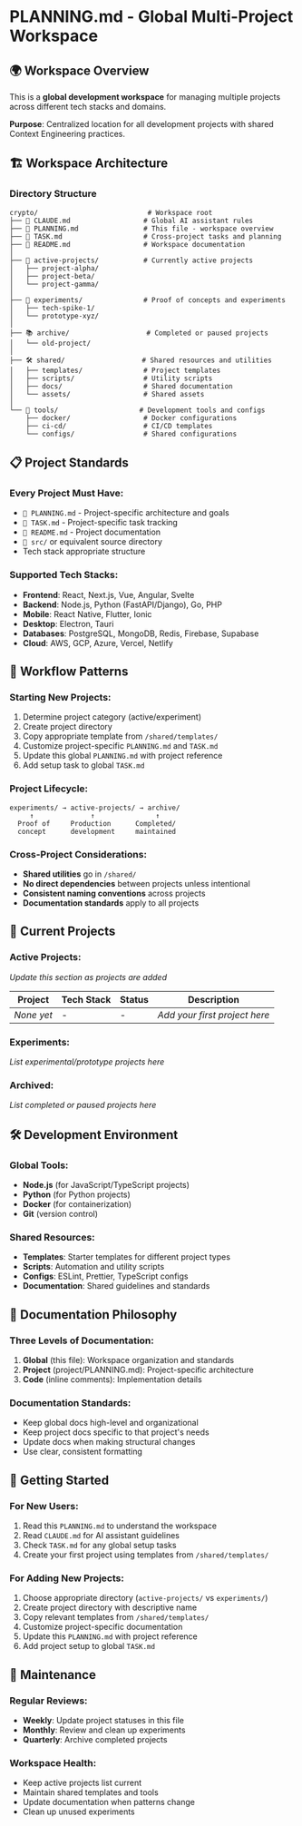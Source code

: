 # PLANNING.md - Global Multi-Project Workspace

## 🌍 Workspace Overview
This is a **global development workspace** for managing multiple projects across different tech stacks and domains.

**Purpose**: Centralized location for all development projects with shared Context Engineering practices.

## 🏗️ Workspace Architecture

### Directory Structure
```
crypto/                           # Workspace root
├── 📄 CLAUDE.md                  # Global AI assistant rules
├── 📄 PLANNING.md                # This file - workspace overview
├── 📄 TASK.md                    # Cross-project tasks and planning
├── 📄 README.md                  # Workspace documentation
│
├── 🚀 active-projects/           # Currently active projects
│   ├── project-alpha/
│   ├── project-beta/
│   └── project-gamma/
│
├── 🔬 experiments/               # Proof of concepts and experiments
│   ├── tech-spike-1/
│   └── prototype-xyz/
│
├── 📚 archive/                   # Completed or paused projects
│   └── old-project/
│
├── 🛠️ shared/                   # Shared resources and utilities
│   ├── templates/               # Project templates
│   ├── scripts/                 # Utility scripts
│   ├── docs/                    # Shared documentation
│   └── assets/                  # Shared assets
│
└── 🔧 tools/                    # Development tools and configs
    ├── docker/                  # Docker configurations
    ├── ci-cd/                   # CI/CD templates
    └── configs/                 # Shared configurations
```

## 📋 Project Standards

### Every Project Must Have:
- `📄 PLANNING.md` - Project-specific architecture and goals
- `📄 TASK.md` - Project-specific task tracking
- `📄 README.md` - Project documentation
- `📁 src/` or equivalent source directory
- Tech stack appropriate structure

### Supported Tech Stacks:
- **Frontend**: React, Next.js, Vue, Angular, Svelte
- **Backend**: Node.js, Python (FastAPI/Django), Go, PHP
- **Mobile**: React Native, Flutter, Ionic
- **Desktop**: Electron, Tauri
- **Databases**: PostgreSQL, MongoDB, Redis, Firebase, Supabase
- **Cloud**: AWS, GCP, Azure, Vercel, Netlify

## 🔄 Workflow Patterns

### Starting New Projects:
1. Determine project category (active/experiment)
2. Create project directory
3. Copy appropriate template from `/shared/templates/`
4. Customize project-specific `PLANNING.md` and `TASK.md`
5. Update this global `PLANNING.md` with project reference
6. Add setup task to global `TASK.md`

### Project Lifecycle:
```
experiments/ → active-projects/ → archive/
     ↑              ↑               ↑
  Proof of     Production      Completed/
  concept      development     maintained
```

### Cross-Project Considerations:
- **Shared utilities** go in `/shared/`
- **No direct dependencies** between projects unless intentional
- **Consistent naming conventions** across projects
- **Documentation standards** apply to all projects

## 🎯 Current Projects

### Active Projects:
*Update this section as projects are added*

| Project | Tech Stack | Status | Description |
|---------|------------|--------|-------------|
| *None yet* | - | - | *Add your first project here* |

### Experiments:
*List experimental/prototype projects here*

### Archived:
*List completed or paused projects here*

## 🛠️ Development Environment

### Global Tools:
- **Node.js** (for JavaScript/TypeScript projects)
- **Python** (for Python projects)
- **Docker** (for containerization)
- **Git** (version control)

### Shared Resources:
- **Templates**: Starter templates for different project types
- **Scripts**: Automation and utility scripts
- **Configs**: ESLint, Prettier, TypeScript configs
- **Documentation**: Shared guidelines and standards

## 📝 Documentation Philosophy

### Three Levels of Documentation:
1. **Global** (this file): Workspace organization and standards
2. **Project** (project/PLANNING.md): Project-specific architecture
3. **Code** (inline comments): Implementation details

### Documentation Standards:
- Keep global docs high-level and organizational
- Keep project docs specific to that project's needs
- Update docs when making structural changes
- Use clear, consistent formatting

## 🚀 Getting Started

### For New Users:
1. Read this `PLANNING.md` to understand the workspace
2. Read `CLAUDE.md` for AI assistant guidelines
3. Check `TASK.md` for any global setup tasks
4. Create your first project using templates from `/shared/templates/`

### For Adding New Projects:
1. Choose appropriate directory (`active-projects/` vs `experiments/`)
2. Create project directory with descriptive name
3. Copy relevant templates from `/shared/templates/`
4. Customize project-specific documentation
5. Update this `PLANNING.md` with project reference
6. Add project setup to global `TASK.md`

## 🔄 Maintenance

### Regular Reviews:
- **Weekly**: Update project statuses in this file
- **Monthly**: Review and clean up experiments
- **Quarterly**: Archive completed projects

### Workspace Health:
- Keep active projects list current
- Maintain shared templates and tools
- Update documentation when patterns change
- Clean up unused experiments 